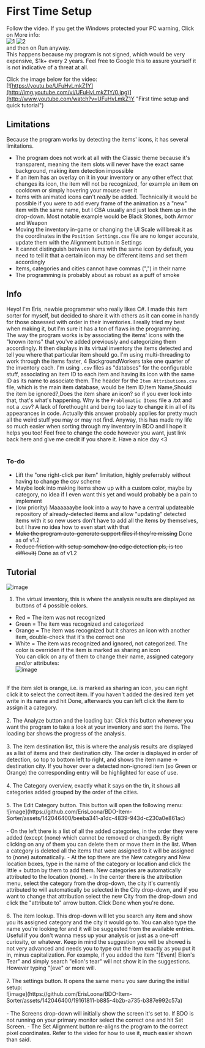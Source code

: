 # **First Time Setup**
Follow the video. If you get the Windows protected your PC warning, Click on More info:<br />
![1](https://github.com/ErisLoona/BDO-Item-Sorter/assets/142046400/4df1dd15-fab6-4f0b-8c92-9ae207593b97)  ![2](https://github.com/ErisLoona/BDO-Item-Sorter/assets/142046400/54d74e3f-ed1c-4d54-b4dc-74ecc7a1fd42)<br />
and then on Run anyway.<br />
This happens because my program is not signed, which would be very expensive, $1k+ every 2 years. Feel free to Google this to assure yourself it is not indicative of a threat at all.<br />

Click the image below for the video:<br />
[![https://youtu.be/UFuHvLmkZ1Y](http://img.youtube.com/vi/UFuHvLmkZ1Y/0.jpg)](http://www.youtube.com/watch?v=UFuHvLmkZ1Y "First time setup and quick tutorial")
## **Limitations**
Because the program works by detecting the items' icons, it has several limitations.
- The program does not work at all with the Classic theme because it's transparent, meaning the item slots will never have the exact same background, making item detection impossible
- If an item has an overlay on it in your inventory or any other effect that changes its icon, the item will not be recognized, for example an item on cooldown or simply hovering your mouse over it
- Items with animated icons can't *really* be added. Technically it would be possible if you were to add every frame of the animation as a "new" item with the same name, but I CBA usually and just look them up in the drop-down. Most notable example would be Black Stones, both Armor and Weapon
- Moving the inventory in-game or changing the UI Scale will break it as the coordinates in the `Position Settings.csv` file are no longer accurate, update them with the Alignment button in Settings
- It cannot distinguish between items with the same icon by default, you need to tell it that a certain icon may be different items and set them accordingly
- Items, categories and cities cannot have commas (",") in their name
- The programming is probably about as robust as a puff of smoke
## **Info**
Heyo! I'm Eris, newbie programmer who really likes C#. I made this item sorter for myself, but decided to share it with others as it can come in handy for those obsessed with order in their inventories. I really tried my best when making it, but I'm sure it has a ton of flaws in the programming.<br />
The way the program works is by associating the items' icons with the "known items" that you've added previously and categorizing them accordingly. It then displays in its virtual inventory the items detected and tell you where that particular item should go. I'm using multi-threading to work through the items faster, 4 BackgroundWorkers take one quarter of the inventory each. I'm using `.csv` files as "databses" for the configurable stuff, associating an item ID to each item and having its icon with the same ID as its name to associate them. The header for the `Item Attributions.csv` file, which is the main item database, would be Item ID,Item Name,Should the item be ignored?,Does the item share an icon? so if you ever look into that, that's what's happening. Why is the `Problematic Items` file a .txt and not a .csv? A lack of forethought and being too lazy to change it in all of its appearances in code. Actually this answer probably applies for pretty much all the weird stuff you may or may not find. Anyway, this has made my life so much easier when sorting through my inventory in BDO and I hope it helps you too! Feel free to change the code however you want, just link back here and give me credit if you share it. Have a nice day <3<br />
<br />
### To-do<br />
- Lift the "one right-click per item" limitation, highly preferrably without having to change the csv scheme
- Maybe look into making items show up with a custom color, maybe by category, no idea if I even want this yet and would probably be a pain to implement
- (low priority) Maaaaaaybe look into a way to have a central updateable repository of already-detected items and allow "updating" detected items with it so new users don't have to add all the items by themselves, but I have no idea how to even start with that
- ~~Make the program auto-generate support files if they're missing~~ Done as of v1.2
- ~~Reduce friction with setup somehow (no edge detection pls, is too difficult)~~ Done as of v1.2<br />
## **Tutorial**<br />
![image](https://github.com/ErisLoona/BDO-Item-Sorter/assets/142046400/6ca3064e-e37f-47cb-b540-a9d4837d9151)<br />
1. The virtual inventory, this is where the analysis results are displayed as buttons of 4 possible colors.
- Red = The item was not recognized
- Green = The item was recognized and categorized
- Orange = The item was recognized but it shares an icon with another item, double-check that it's the correct one
- White = The item was recognized and ignored, not categorized. The color is overriden if the item is marked as sharing an icon<br />
You can click on any of them to change their name, assigned category and/or attributes:<br />
![image](https://github.com/ErisLoona/BDO-Item-Sorter/assets/142046400/002268c6-fc06-4208-a203-16a1b6a20c32)<br />
<br />
If the item slot is orange, i.e. is marked as sharing an icon, you can right click it to select the correct item. If you haven't added the desired item yet write in its name and hit Done, afterwards you can left click the item to assign it a category.<br />
<br />
2. The Analyze button and the loading bar. Click this button whenever you want the program to take a look at your inventory and sort the items. The loading bar shows the progress of the analysis.<br />
<br />
3. The item destination list, this is where the analysis results are displayed as a list of items and their destination city. The order is displayed in order of detection, so top to bottom left to right, and shows the item name -> destination city. If you hover over a detected non-ignored item (so Green or Orange) the corresponding entry will be highlighted for ease of use.<br />
<br />
4. The Category overview, exactly what it says on the tin, it shows all categories added grouped by the order of the cities.<br />
<br />
5. The Edit Category button. This button will open the following menu: <br />
![image](https://github.com/ErisLoona/BDO-Item-Sorter/assets/142046400/beeba341-a1dc-4839-943d-c230a0e861ac) <br />
<br />
- On the left there is a list of all the added categories, in the order they were added (except (none) which cannot be removed or changed). By right clicking on any of them you can delete them or move them in the list. When a category is deleted all the items that were assigned to it will be assigned to (none) automatically.
- At the top there are the New category and New location boxes, type in the name of the category or location and click the little + button by them to add them. New categories are automatically attributed to the location (none).
- In the center there is the attribution menu, select the category from the drop-down, the city it's currently attributed to will automatically be selected in the City drop-down, and if you want to change that attribution select the new City from the drop-down and click the "attribute to" arrow button. Click Done when you're done.<br />
<br />
6. The item lookup. This drop-down will let you search any item and show you its assigned category and the city it would go to. You can also type the name you're looking for and it will be suggested from the available entries. Useful if you don't wanna mess up your analysis or just as a one-off curiosity, or whatever. Keep in mind the suggestion you will be showed is not very advanced and needs you to type out the item exactly as you put it in, minus capitalization. For example, if you added the item "[Event] Elion's Tear" and simply search "elion's tear" will not show it in the suggestions. However typing "[eve" or more will.<br />
<br />
7. The settings button. It opens the same menu you saw during the initial setup:<br />
![image](https://github.com/ErisLoona/BDO-Item-Sorter/assets/142046400/19161811-b885-4b2b-a735-b387e992c57a)<br />
<br />
- The Screens drop-down will initially show the screen it's set to. If BDO is not running on your primary monitor select the correct one and hit Set Screen.
- The Set Alignment button re-aligns the program to the correct pixel coordinates. Refer to the video for how to use it, much easier shown than said.
